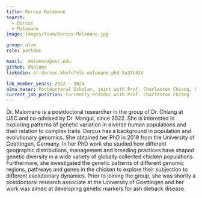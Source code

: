```yaml
---
title: Dorcus Malomane
search:
  - Dorcus 
  - Malomane
image: images/team/Dorcus-Malomane.jpg

group: alum
role: postdoc

email:  malomane@usc.edu
github: dmaloma
linkedin: dr-dorcus-kholofelo-malomane-phd-5a37b914

lab_member_years: 2022 - 2024
alma_mater: Postdoctoral Scholar, joint with Prof. Charleston Chiang, USC Alfred E. Mann School of Pharmacy and Pharmaceutical Sciences
current_job_position: Currently Postdoc with Prof. Charleston Chiang
---
```


Dr. Malomane is a postdoctoral researcher in the group of Dr. Chiang at USC and co-advised by Dr.
Mangul, since 2022. She is interested in exploring patterns of genetic variation in diverse human
populations and their relation to complex traits. Dorcus has a background in population and
evolutionary genomics. She obtained her PhD in 2019 from the University of Goettingen, Germany. In
her PhD work she studied how different geographic distributions, management and breeding practices
have shaped genetic diversity in a wide variety of globally collected chicken populations. Furthermore,
she investigated the genetic patterns of different genomic regions, pathways and genes in the chicken to
explore their subjection to different evolutionary dynamics. Prior to joining the group, she was shortly a
postdoctoral research associate at the University of Goettingen and her work was aimed at developing
genetic markers for ash dieback disease.
